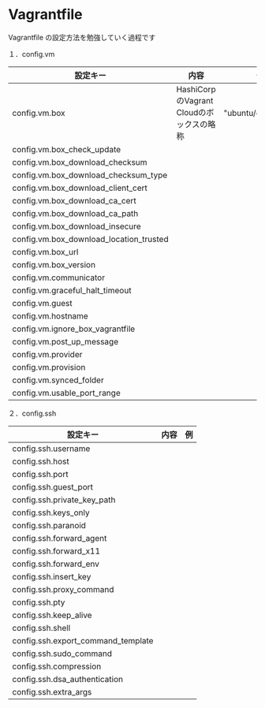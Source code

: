 # Vagrantfile
Vagrantfile の設定方法を勉強していく過程です


１．config.vm  

設定キー| 内容  |例  
--|---|--  
config.vm.box | HashiCorpのVagrant Cloudのボックスの略称  | "ubuntu/cosmic64"
  config.vm.box_check_update |   |  
  config.vm.box_download_checksum |   |  
  config.vm.box_download_checksum_type |   |  
  config.vm.box_download_client_cert |   |  
  config.vm.box_download_ca_cert |   |  
  config.vm.box_download_ca_path |   |  
  config.vm.box_download_insecure |   |  
  config.vm.box_download_location_trusted |   |  
  config.vm.box_url |   |  
  config.vm.box_version |   |  
  config.vm.communicator |   |  
  config.vm.graceful_halt_timeout |   |  
  config.vm.guest |   |  
  config.vm.hostname |   |  
  config.vm.ignore_box_vagrantfile |   |  
  config.vm.post_up_message |   |  
  config.vm.provider |   |  
  config.vm.provision |   |  
  config.vm.synced_folder |   |  
  config.vm.usable_port_range |   |  

２．config.ssh  

設定キー|内容|例  
-|-|-  
config.ssh.username  |   |   
config.ssh.host  |   |  
config.ssh.port  |   |  
config.ssh.guest_port  |   |  
config.ssh.private_key_path  |   |  
config.ssh.keys_only  |   |  
config.ssh.paranoid  |   |  
config.ssh.forward_agent  |   |  
config.ssh.forward_x11  |   |  
config.ssh.forward_env  |   |  
config.ssh.insert_key  |   |  
config.ssh.proxy_command  |   |  
config.ssh.pty  |   |  
config.ssh.keep_alive  |   |  
config.ssh.shell  |   |  
config.ssh.export_command_template  |   |  
config.ssh.sudo_command  |   |  
config.ssh.compression  |   |  
config.ssh.dsa_authentication  |   |  
config.ssh.extra_args  |   |  
